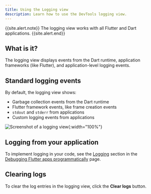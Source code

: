 ```yaml
---
title: Using the Logging view
description: Learn how to use the DevTools logging view.
---
```


{{site.alert.note}}
  The logging view works with all Flutter and Dart applications.
{{site.alert.end}}

## What is it?

The logging view displays events from the Dart runtime,
application frameworks (like Flutter), and application-level
logging events.

## Standard logging events

By default, the logging view shows:

* Garbage collection events from the Dart runtime
* Flutter framework events, like frame creation events
* `stdout` and `stderr` from applications
* Custom logging events from applications

![Screenshot of a logging view]({{site.url}}/assets/images/docs/tools/devtools/logging_log_entries.png){:width="100%"}

## Logging from your application

To implement logging in your code,
see the [Logging][] section in the
[Debugging Flutter apps programmatically][]
page.

## Clearing logs

To clear the log entries in the logging view,
click the **Clear logs** button.

[Logging]: {{site.url}}/testing/code-debugging#logging
[Debugging Flutter apps programmatically]: {{site.url}}/testing/code-debugging
